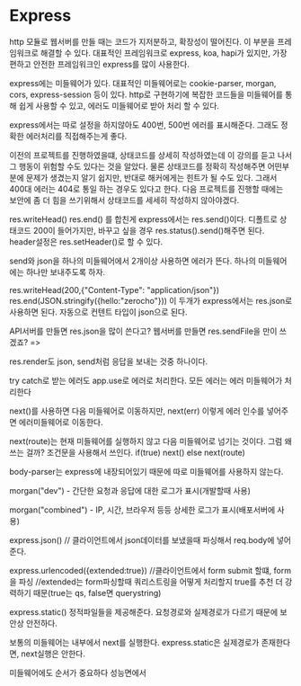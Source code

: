# Express

http 모듈로 웹서버를 만들 때는 코드가 지저분하고, 확장성이 떨어진다. 이 부분을 프레임워크로 해결할 수 있다. 대표적인 프레임워크로 express, koa, hapi가 있지만, 가장 편하고 안전한 프레임워크인 express를 많이 사용한다.

express에는 미들웨어가 있다. 대표적인 미들웨어로는 cookie-parser, morgan, cors, express-session 등이 있다. http로 구현하기에 복잡한 코드들을 미들웨어를 통해 쉽게 사용할 수 있고, 에러도 미들웨어로 받아 처리 할 수 있다.

express에서는 따로 설정을 하지않아도 400번, 500번 에러를 표시해준다. 그래도 정확한 에러처리를 직접해주는게 좋다.

이전의 프로젝트를 진행하였을떄, 상태코드를 상세히 작성하였는데 이 강의를 듣고 나서 그 행동이 위험할 수도 있다는 것을 알았다. 물론 상태코드를 정확히 작성해주면 어떤부분에 문제가 생겼는지 알기 쉽지만, 반대로 해커에게는 힌트가 될 수도 있다. 그래서 400대 에러는 404로 통일 하는 경우도 있다고 한다. 다음 프로젝트를 진행할 때에는 보안에 좀 더 힘을 쓰기위해서 상태코드를 세세히 작성하지 않아야겠다.

res.writeHead()
res.end() 를 합친게 express에서는 res.send()이다. 디폴트로 상태코드 200이 들어가지만, 바꾸고 싶을 경우 res.status().send()해주면 된다. header설정은 res.setHeader()로 할 수 있다.

send와 json을 하나의 미들웨어에서 2개이상 사용하면 에러가 뜬다. 하나의 미들웨어에는 하나만 보내주도록 하자.

res.writeHead(200,{"Content-Type": "application/json"})
res.end(JSON.stringify({hello:"zerocho"})) 이 두개가 express에서는 res.json로 사용하면 된다. 자동으로 컨텐트 타입이 json으로 된다.

API서버를 만들면 res.json을 많이 쓴다고? 웹서버를 만들면 res.sendFile을 만이 쓰겠죠?
=>

res.render도 json, send처럼 응답을 보내는 것중 하나이다.

try catch로 받는 에러도 app.use로 에러로 처리한다. 모든 에러는 에러 미들웨어가 처리한다

next()를 사용하면 다음 미들웨어로 이동하지만, next(err) 이렇게 에러 인수를 넣어주면 에러미들웨어로 이동한다.

next(route)는 현재 미들웨어를 실행하지 않고 다음 미들웨어로 넘기는 것이다. 그럼 왜 쓰는 걸까? 조건문을 사용해서 쓰인다. if(true) next() else next(route)

body-parser는 express에 내장되어있기 때문에 따로 미들웨어를 사용하지 않는다.

morgan("dev") - 간단한 요청과 응답에 대한 로그가 표시(개발할때 사용)

morgan("combined") - IP, 시간, 브라우저 등등 상세한 로그가 표시(배포서버에 사용)

express.json() // 클라이언트에서 json데이터를 보냈을때 파싱해서 req.body에 넣어준다.

express.urlencoded({extended:true})
//클라이언트에서 form submit 할떄, form을 파싱
//extended는 form파싱할때 쿼리스트링을 어떻게 처리할지 true를 추천 더 강력하기 때문(true는 qs, false면 querystring)

express.static() 정적파일들을 제공해준다.
요청경로와 실제경로가 다르기 때문에 보안상 안전하다.

보통의 미들웨어는 내부에서 next를 실행한다. express.static은 실제경로가 존재한다면, next실행은 안한다.

미들웨어에도 순서가 중요하다 성능면에서
